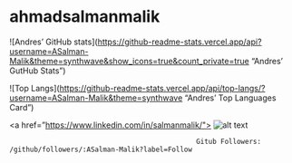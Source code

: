 # ahmadsalmanmalik

![Andres’ GitHub stats](https://github-readme-stats.vercel.app/api?username=ASalman-Malik&theme=synthwave&show_icons=true&count_private=true “Andres’ GutHub Stats”)

![Top Langs](https://github-readme-stats.vercel.app/api/top-langs/?username=ASalman-Malik&theme=synthwave “Andres’ Top Languages Card”)


<a href=”https://www.linkedin.com/in/salmanmalik/"> ![alt text](https://img.shields.io/badge/-LinkedIn-0e76a8?style=plastic&logo=linkedIn)</a>

                                                  
                                                  Gitub Followers:  /github/followers/:ASalman-Malik?label=Follow
